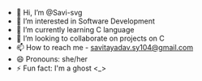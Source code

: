 - 👋 Hi, I’m @Savi-svg
- 👀 I’m interested in Software Development
- 🌱 I’m currently learning C language
- 💞️ I’m looking to collaborate on projects on C
- 📫 How to reach me - savitayadav.sy104@gmail.com
- 😄 Pronouns: she/her
- ⚡ Fun fact: I'm a ghost <_> 

<!---
Savi-svg/Savi-svg is a ✨ special ✨ repository because its `README.md` (this file) appears on your GitHub profile.
You can click the Preview link to take a look at your changes.
--->
